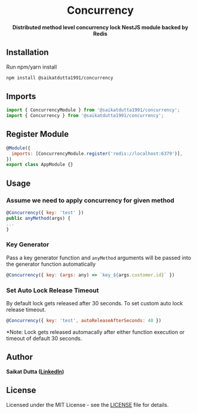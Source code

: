 <h1 align="center">Concurrency</h1>

<div align="center">
  <h4>Distributed method level concurrency lock NestJS module backed by Redis </h4>
</div>

## Installation

Run npm/yarn install

```bash
npm install @saikatdutta1991/concurrency
```

## Imports

```js
import { ConcurrencyModule } from '@saikatdutta1991/concurrency';
import { Concurrency } from '@saikatdutta1991/concurrency';
```

## Register Module

```js
@Module({
  imports: [ConcurrencyModule.register('redis://localhost:6379')],
})
export class AppModule {}
```

## Usage

### Assume we need to apply concurrency for given method

```js
@Concurrency({ key: 'test' })
public anyMethod(args) {
...
}
```

### Key Generator

Pass a key generator function and `anyMethod` arguments will be passed into the generator function automatically

```js
@Concurrency({ key: (args: any) => `key_${args.customer.id}` })
```

### Set Auto Lock Release Timeout

By default lock gets released after 30 seconds. To set custom auto lock release timeout.

```js
@Concurrency({ key: 'test', autoReleaseAfterSeconds: 40 })
```

\*Note: Lock gets released automacally after either function execution or timeout of default 30 seconds.

## Author

**Saikat Dutta ([LinkedIn](https://www.linkedin.com/in/saikat-dutta-6481ba5b/))**

## License

Licensed under the MIT License - see the [LICENSE](LICENSE) file for details.
